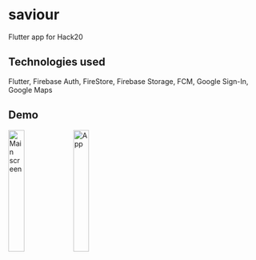 # saviour

Flutter app for Hack20

## Technologies used

Flutter, Firebase Auth, FireStore, Firebase Storage, FCM, Google Sign-In, Google Maps

## Demo

<img src="https://raw.githubusercontent.com/harpreetseera/hack20_flutter_saviour/master/demo/Hack20-main.png" height="25%" width="25%"  alt="Main screen"/>    <img src="https://raw.githubusercontent.com/harpreetseera/hack20_flutter_saviour/master/demo/Hack20.gif" height="25%" width="25%"  alt="App"/> 